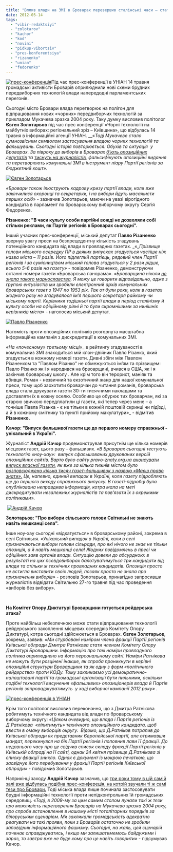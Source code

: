 ```yaml
---
title: "Вплив влади на ЗМІ в Броварах перевершив сталінські часи – статистика"
date: 2012-05-14
tags: 
  - "vibir-redaktsiyi"
  - "zolotarov"
  - "kachor"
  - "kod"
  - "novini"
  - "pidkup-vibortsiv"
  - "pres-konferentsiya"
  - "rizanenko"
  - "unian"
  - "fedorenko"
---
```


[![](https://mpz.brovary.org/wp-content/uploads/2012/05/IMG_03631.jpg "прес-конференція")](https://mpz.brovary.org/wp-content/uploads/2012/05/IMG_03631.jpg)Під час прес-конференції в УНІАН 14 травня громадські активісти Броварів оприлюднили нові схеми брудних передвиборчих технологій влади напередодні парламентських перегонів.

Сьогодні місто Бровари влада перетворює на полігон для відпрацювання нових «чорних» передвиборчих технологій за прикладом Мукачева зразка 2004 року. Таку думку висловив політолог **Євген Золотарьов** під час прес конференції «Чорні технології на майбутніх виборах: регіональний зріз – Київщина», що відбулась 14 травня в інформаційні агенції УНІАН. __«___Тоді_ _Мукачеве_ _стало_ _сумнозвісним_ _символом_ _застосування_ _владою_ _чорних_ _технологій_ _та_ _фальшувань._ _Сьогодні_ _історія_ _повторюється:_ _Обухів та_ _ситуація_  _у_ _Броварах. За півроку до виборів в Броварах [б’ють опозиційних депутатів](https://mpz.brovary.org/pobito-opozitsiynogo-deputata-brovar/) та [тиснуть на журналістів](https://mpz.brovary.org/vorogi-vilnoyi-presi-v-brovarah/), фальсифікують опозиційні видання та перетворюють комунальні ЗМІ в інструмент піару Партії регіонів за бюджетний кошт_»_._

[![](https://mpz.brovary.org/wp-content/uploads/2012/05/IMG_03751.jpg "Євген Золотарьов")](https://mpz.brovary.org/wp-content/uploads/2012/05/IMG_03751.jpg)

_«Бровари також ілюструють кадрову кризу партії влади, коли вже закінчилися охоронці та секретарки, і на вибори йдуть масажисти перших осіб»_ - зазначив Золотарьов, маючи на увазі вірогідного кандидата в парламент по броварському виборчому округу Сергія Федоренка.

**Різаненко: "В часи культу особи партійні вожді не дозволяли собі стільки реклами, як Партія регіонів в Броварах сьогодні".**

Інший учасник прес-конференції, міський депутат **Павло Різаненко** звернув увагу преси на безпрецедентну кількість згадувань потенційного кандидата від влади в провладних газетах. _«__Прізвище голови міського осередку ПР в деяких випусках згадується частіше ніж назва міста – 11 разів. Його підлеглий партієць, рядовий член Партії регіонів і за сумісництвом міський голова згадується у 2 рази рідше, всього 5-6 разів на газету»_ \- повідомив Різаненко, демонструючи останні номери газети «Броварська панорама». _«Броварщина ніколи [не знала такого марнославства](https://mpz.brovary.org/brovari-stolitsya-chornogo-piaru/). Я можу це говорити відповідально, адже _з групою ентузіастів_ ми зробили електронний архів комунальних броварських газет з 1947 по 1953 рік. Так от були роки, коли в газетах жодного разу не згадувалося ім’я першого секретаря райкому чи міському партії. Керівники тодішньої партії влади в період сталінізму й культу особи на офіційному рівні й то були скромнішими за нинішніх керівників міста»_ - наголосив міський депутат.

[![](https://mpz.brovary.org/wp-content/uploads/2012/05/IMG_0296.jpg "Павло Різаненко")](https://mpz.brovary.org/wp-content/uploads/2012/05/IMG_0296.jpg)

Натомість проти опозиційних політиків розгорнута масштабна інформаційна кампанія з дискредитації в комунальних ЗМІ.

_«На _«_почесному_»_ третьому місці_»_ в рейтингу згадуваності в комунальниз ЗМІ знаходиться мій клон-двійник Павло Різанко, який згадується в кожному номері газети. Дивні збіги між Павлом Різаненком та "Павлом Різанко" не обмежуються ім’ям та прізвищем: Павло Різанко як і я народився на брвоарщині, вчився в США, як і я закінчив броварську школу . Але крім того він терорист, маніяк та вбивця. Роман - незвичний та екзотичний жанр для нашої комунальної преси, тому щоб заохотити броварчан до читання романів, броварська влада стала друкувати газети 30-ти тисячними накладами та доставляти їх в кожну оселю. Особливо це обурює тих броварчан, які за старою звичкою передплатили ці газети, які тепер через мене – а точніше Павла Різанка - є не тільки в кожній поштовій скринці чи підїзді, а й в кожному смітнику та пункті прийому макулатури»_ - відмітив **Різаненко.**

**Качор: "Випуск фальшивої газети ще до першого номеру справжньої - унікальний в Україні".**

Журналіст **Андрій Качор** продемонстрував присутнім ще кілька номерів місцевих газет, цього разу – фальшивих. _«В Броварах сьогодні тестують технологію «ноу-хау»:  випуск сфальшованих друкованих версій опозиційних сайтів. Варто було сайту pravo-znaty.org.ua [анонсувати випуск власної газети](https://mpz.brovary.org/zareyestrovano-gazetu-mayesh-pravo-znati-gotuyetsya-pershiy-nomer-2/), як вже за кілька тижнів містом було [розповсюджено кілька тисяч газет-фальшивок з назвою «Маєш право знати».](https://mpz.brovary.org/zareyestrovano-gazetu-mayesh-pravo-znati-gotuyetsya-pershiy-nomer-2/) Це, напевно, єдиний випадок в Україні, коли газету підробляють ще до першого виходу справжнього випуску. В газеті-підробці була опублікована неправдива інформація, котра мала на меті дискредитувати незалежних журналістів та пов’язати їх з окремими політиками»._

 [![](https://mpz.brovary.org/wp-content/uploads/2012/05/IMG_0348.jpg "Андрій Качор")](https://mpz.brovary.org/wp-content/uploads/2012/05/IMG_0348.jpg)

**Золотарьов: "Про вибори сільського голови Світильні не знають навіть мешканці села".**

Інше ноу-хау сьогодні «відкатується» в броварському районі, зокрема в селі Світильня. _«Унікальний випадок в Україні, коли в селі призначаються вибори голови сільради, про які нічого не знає не тільки опозиція, а й навіть мешканці села! Жодних повідомлень в пресі чи офіційних заяв органів влади. Ситуацію довели до абсурдною: в результаті на цих псевдовиборах балотуватимуться три кандидати від влади та стільки ж технічних провладних кандидатів. Опозиція просто не встигла виставити своїх людей, позаяк просто не знала про призначення виборів»_ - розповів Золотарьов, принагідно запросивши журналістів відвідати Світильню 27-го травня під час проведення «виборів без вибору».

 

**На Комітет Опору Диктатурі Броварщини готується рейдерська атака?**

Проте найбільш небезпечною може стати відпрацювання технології рейдерського захоплення місцевих осередків Комітету Опору Диктатурі, котра сьогодні здійснюється в Броварах. **Євген Золотарьов**, зокрема, заявив: _«Ми стурбовані наміром члена фракції Партії регіонів  Київської облради Дмитра Ратнікова стати членом Комітету Опору Диктатурі Броварщини. Інформацію про такі наміри провладного політика оприлюднено на його персональному сайті. Наміри Ратнікова не можуть бути розцінені інакше, як спроба проникнути в керівні опозиційні структури Броварщини та як одну з форм «політичного рейдерства» проти КОДу. Тому закликаємо усі демократично-налаштовані партії та громадські організації бути пильними, оскільки подібні технології висунення «фальшивих» опозиціонерів влада й Партія регіонів запроваджуватимуть  у ході виборчої кампанії 2012 року»_ .

[![](https://mpz.brovary.org/wp-content/uploads/2012/05/IMG_0257.jpg "прес-конференція в УНІАН")](https://mpz.brovary.org/wp-content/uploads/2012/05/IMG_0257.jpg)

Крім того політолог висловив переконання, що з Дмитра Ратнікова робитимуть технічного кандидата від влади по броварському виборчому округу: _«Цілком очевидно, що влада і Партія регіонів із Д.Ратнікова  «ліпитимуть» технічного опозиційного кандидата, щоб ввести в оману виборців округу.  Відомо, що Д.Ратніков потрапив до Київської облради як представник Європейської партії, але отримавши мандат, перекинувся на бік Партії регіонів і поповнив лави її фракції. До недавнього часу про це свідчив список складу фракції Партії регіонів у Київській облраді на її сайті, однак 24 квітня прізвище Д.Ратнікова зі списку фракції зникло. Однак є документ із мокрою печаткою, що засвідчує його перебування у фракції Партії регіонів Київської облради»_ \- повідомив Золотарьов.

Наприкінці заходу **Андрій Качор** зазначив, що [три роки тому в цій самій залі вже відбулась подібна прес-конфереція, на котрій звучали ті ж самі тези про Бровари.](http://old.afisha-brovary.net/project/otherformat/58-afisha-brovari-zvinuvatila-vladu-mista-v.html) Тоді міська влада лише починала застосовувати брудні інформаційні технології проти непідконтрольних їй громадських середовищ. _«Тоді, в 2009-му за цим самим столом лунали такі ж тези про можливість перетворення Броварів на Мукачево зразка 2004 року, про спроби встановлення в нашому місті тоталітарних порядків за білоруським сценарієм. Ми закликали громадськість адекватно реагувати на такі прояви, поки з Броварів остаточно не зробили заповідник інформаційного фашизму. Сьогодні, на жаль, цей сценарій починає справджуватись, і якщо ми залишатимемось байдужими і зараз, то завтра вже не буде кому про це навіть говорити»_ - підсумував Качор.
